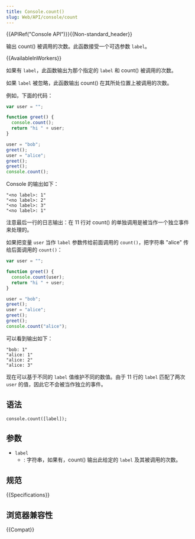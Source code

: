 ```yaml
---
title: Console.count()
slug: Web/API/console/count
---
```


{{APIRef("Console API")}}{{Non-standard_header}}

输出 count() 被调用的次数。此函数接受一个可选参数 `label`。

{{AvailableInWorkers}}

如果有 `label`，此函数输出为那个指定的 `label` 和 count() 被调用的次数。

如果 `label` 被忽略，此函数输出 count() 在其所处位置上被调用的次数。

例如，下面的代码：

```js
var user = "";

function greet() {
  console.count();
  return "hi " + user;
}

user = "bob";
greet();
user = "alice";
greet();
greet();
console.count();
```

Console 的输出如下：

```
"<no label>: 1"
"<no label>: 2"
"<no label>: 3"
"<no label>: 1"
```

注意最后一行的日志输出：在 11 行对 count() 的单独调用是被当作一个独立事件来处理的。

如果把变量 `user` 当作 `label` 参数传给前面调用的 `count()`，把字符串 "alice" 传给后面调用的 `count()`：

```js
var user = "";

function greet() {
  console.count(user);
  return "hi " + user;
}

user = "bob";
greet();
user = "alice";
greet();
greet();
console.count("alice");
```

可以看到输出如下：

```
"bob: 1"
"alice: 1"
"alice: 2"
"alice: 3"
```

现在可以基于不同的 `label` 值维护不同的数值。由于 11 行的 `label` 匹配了两次 `user` 的值，因此它不会被当作独立的事件。

## 语法

```
console.count([label]);
```

## 参数

- `label`
  - : 字符串，如果有，count() 输出此给定的 `label` 及其被调用的次数。

## 规范

{{Specifications}}

## 浏览器兼容性

{{Compat}}
